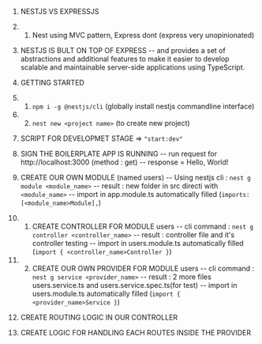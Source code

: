 1. NESTJS VS EXPRESSJS
1. 1. Nest using MVC pattern, Express dont (express very unopinionated)

2.  NESTJS IS BULT ON TOP OF EXPRESS 
-- and provides a set of abstractions and additional features to make it easier to develop scalable and maintainable server-side applications using TypeScript. 

3. GETTING STARTED
3. 1. `npm i -g @nestjs/cli` (globally install nestjs commandline interface)

3. 2. `nest new <project name>` (to create new project) 

4. SCRIPT FOR DEVELOPMET STAGE => `"start:dev"` 

5. SIGN THE BOILERPLATE APP IS RUNNING 
-- run request for http://localhost:3000 (method : get)
-- response = Hello, World!

6. CREATE OUR OWN MODULE (named users)
-- Using nestjs cli : `nest g module <module_name>`
-- result : new folder in src directi with `<module_name>` 
-- import in app.module.ts automatically filled (`imports: [<module_name>Module],`)

6. 1. CREATE CONTROLLER FOR MODULE users
-- cli command : `nest g controller <controller_name>`
-- result : controller file and it's controller testing
-- import in users.module.ts automatically filled (`import { <controller_name>Controller }`)

6. 2. CREATE OUR OWN PROVIDER FOR MODULE users
-- cli command : `nest g service <provider_name>`
-- result : 2 more files users.service.ts and users.service.spec.ts(for test)
-- import in users.module.ts automatically filled (`import { <provider_name>Service }`)

7. CREATE ROUTING LOGIC IN OUR CONTROLLER

8. CREATE LOGIC FOR HANDLING EACH ROUTES INSIDE THE PROVIDER


